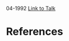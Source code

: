 

04-1992
[Link to Talk](https://www.churchofjesuschrist.org/study/general-conference/1992/04/priesthood-session?lang=eng)



# References
